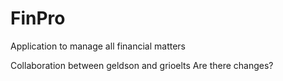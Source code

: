 # FinPro
Application to manage all financial matters

Collaboration between geldson and grioelts
Are there changes?
